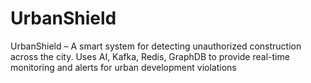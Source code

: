 # UrbanShield
UrbanShield – A smart system for detecting unauthorized construction across the city. Uses AI, Kafka, Redis, GraphDB to provide real-time monitoring and alerts for urban development violations
